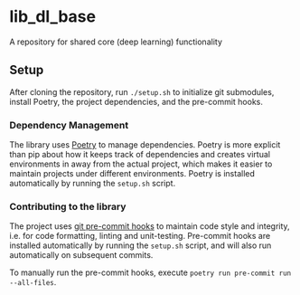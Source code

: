 # lib_dl_base

A repository for shared core (deep learning) functionality

## Setup

After cloning the repository, run `./setup.sh` to initialize git submodules, install Poetry, the project dependencies, and the pre-commit hooks.

### Dependency Management

The library uses [Poetry](https://python-poetry.org/) to manage dependencies.
Poetry is more explicit than pip about how it keeps track of dependencies and creates virtual environments in away from the actual project, which makes it easier to maintain projects under different environments.
Poetry is installed automatically by running the `setup.sh` script.

### Contributing to the library

The project uses [git pre-commit hooks](https://pre-commit.com/) to maintain code style and integrity, i.e. for code formatting, linting and unit-testing.
Pre-commit hooks are installed automatically by running the `setup.sh` script, and will also run automatically on subsequent commits.

To manually run the pre-commit hooks, execute `poetry run pre-commit run --all-files`.
